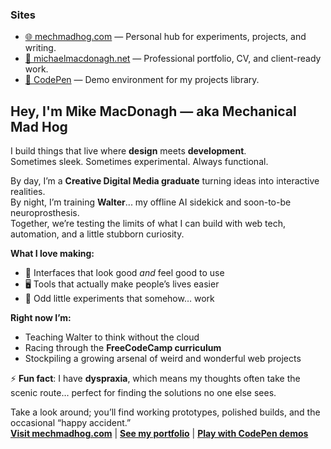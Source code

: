 ### Sites  
- [🌐 mechmadhog.com](https://mechmadhog.com) — Personal hub for experiments, projects, and writing.  
- [💼 michaelmacdonagh.net](https://michaelmacdonagh.net) — Professional portfolio, CV, and client-ready work.  
- [🧪 CodePen](https://codepen.io/Mike-MacDonagh/) — Demo environment for my projects library.  

## Hey, I'm Mike MacDonagh — aka **Mechanical Mad Hog**

I build things that live where **design** meets **development**.  
Sometimes sleek. Sometimes experimental. Always functional.  

By day, I’m a **Creative Digital Media graduate** turning ideas into interactive realities.  
By night, I’m training **Walter**... my offline AI sidekick and soon-to-be neuroprosthesis.  
Together, we’re testing the limits of what I can build with web tech, automation, and a little stubborn curiosity.  

**What I love making:**  
- 🎨 Interfaces that look good *and* feel good to use  
- 🖥️ Tools that actually make people’s lives easier  
- 🔧 Odd little experiments that somehow… work  

**Right now I’m:**  
- Teaching Walter to think without the cloud  
- Racing through the **FreeCodeCamp curriculum**  
- Stockpiling a growing arsenal of weird and wonderful web projects  

⚡ **Fun fact**: I have **dyspraxia**, which means my thoughts often take the scenic route… perfect for finding the solutions no one else sees.  

Take a look around; you’ll find working prototypes, polished builds, and the occasional “happy accident.”  
[**Visit mechmadhog.com**](https://mechmadhog.com) | [**See my portfolio**](https://michaelmacdonagh.net) | [**Play with CodePen demos**](https://codepen.io/Mike-MacDonagh/)
